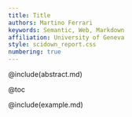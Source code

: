 ```yaml
---
title: Title
authors: Martino Ferrari
keywords: Semantic, Web, Markdown
affiliation: University of Geneva
style: scidown_report.css
numbering: true
---
```

@include(abstract.md)

@toc

@include(example.md)
